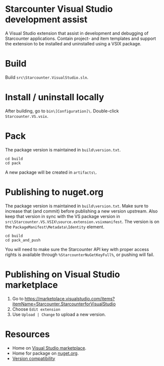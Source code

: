 # Starcounter Visual Studio development assist

A Visual Studio extension that assist in development and debugging of Starcounter applications. Contain project- and item templates and support the extension to be installed and uninstalled using a VSIX package.

# Build
Build `src\Starcounter.VisualStudio.sln`.

# Install / uninstall locally
After building, go to `bin\[Configuration]\`. Double-click `Starcounter.VS.vsix`.

# Pack
The package version is maintained in `build\version.txt`.

```
cd build
cd pack
```

A new package will be created in `artifacts\`.

# Publishing to nuget.org
The package version is maintained in `build\version.txt`. Make sure to increase that (and commit) before publishing a new version upstream. Also keep that version in sync with the VS package version in `src\Starcounter.VS.VSIX\source.extension.vsixmanifest`. The version is on the `PackageManifest\Metadata\Identity` element.

```
cd build
cd pack_and_push
```

You will need to make sure the Starcounter API key with proper access rights is available through `%StarcounterNuGetKeyFull%`, or pushing will fail.

# Publishing on Visual Studio marketplace
1. Go to https://marketplace.visualstudio.com/items?itemName=Starcounter.StarcounterforVisualStudio
2. Choose `Edit extension`
3. Use `Upload | Change` to upload a new version.

# Resources
* Home on [Visual Studio marketplace](https://marketplace.visualstudio.com/items?itemName=Starcounter.StarcounterforVisualStudio).
* Home for package on [nuget.org](https://www.nuget.org/packages/Starcounter.VisualStudio/).
* [Version compatibility](https://github.com/Starcounter/Starcounter.VisualStudio/wiki/Version-compatibility)
